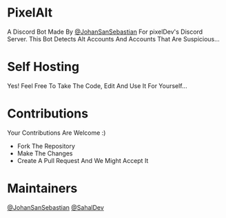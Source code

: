 # PixelAlt

A Discord Bot Made By [@JohanSanSebastian](https://github.com/JohanSanSebastian) For pixelDev's Discord Server. This Bot Detects Alt Accounts And Accounts That Are Suspicious...

# Self Hosting

Yes! Feel Free To Take The Code, Edit And Use It For Yourself...

# Contributions

Your Contributions Are Welcome :)

* Fork The Repository
* Make The Changes
* Create A Pull Request And We Might Accept It

# Maintainers

[@JohanSanSebastian](https://github.com/JohanSanSebastian)
[@SahalDev](https://github.com/SahalDev)
